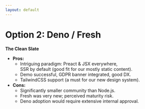 ```yaml
---
layout: default
---
```


<h1>Option 2: Deno / Fresh</h1>

<p><strong>The Clean Slate</strong></p>

<ul>
  <li v-click><strong>Pros:</strong>
    <ul>
      <li>Intriguing paradigm: Preact &amp; JSX everywhere, <br>SSR by default (good fit for our mostly static content).</li>
      <li>Demo successful, GDPR banner integrated, good DX.</li>
      <li>TailwindCSS support (a must for our new design system).</li>
    </ul>
  </li>
  <li v-click><strong>Cons:</strong>
    <ul>
      <li>Significantly smaller community than Node.js.</li>
      <li>Fresh was very new; perceived maturity risk.</li>
      <li>Deno adoption would require extensive internal approval.</li>
    </ul>
  </li>
</ul>

<CornerLogo src="/2025-04-23/fresh-logo.svg" alt="Deno/Fresh Logo" height="250px" /> 